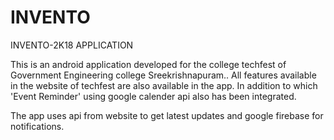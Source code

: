 # INVENTO
INVENTO-2K18 APPLICATION

This is an android application developed for the college techfest of Government Engineering college Sreekrishnapuram..
All features available in the website of techfest are also available in the app. In addition to which 'Event Reminder' using google calender api also has been integrated.

The app uses api from website to get latest updates and google firebase for notifications.
